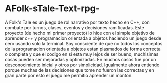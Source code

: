 # AFolk-sTale-Text-rpg-
A Folk's Tale es un juego de rol narrativo por texto hecho en C++, con combate por turnos, clases, eventos y  decisiones ramificadas.
Este proyecto (de hecho mi primer proyecto) lo hice con el simple objetivo de aprender c++ y programacion orientada a objetos haciendo un juego desde cero usando solo la terminal. 
Soy consciente de que no todos los conceptos de la programacion orientada a objetos estan plasmados de forma correcta o completa y que el codigo en si esta muy lejos de ser bueno, muchisimas cosas pueden ser mejoradas y optimizadas. En muchos casos fue por un desconocimiento inicial y otros por simplicidad.
Igualmente ahora entiendo porque muchas de las decisiones que tome no fueron las correctas y en gran parte por esto el juego me permitio aprender un monton. 
